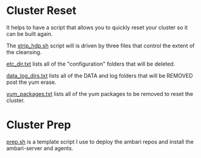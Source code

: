 # Cluster Reset

It helps to have a script that allows you to quickly reset your cluster so it can be built again.

The [strip_hdp.sh](./strip_hdp.sh) script will is driven by three files that control the extent of the cleansing.

[etc_dir.txt](etc_dir.txt) lists all of the "configuration" folders that will be deleted.

[data_log_dirs.txt](data_log_dirs.txt) lists all of the DATA and log folders that will be REMOVED post the yum erase.

[yum_packages.txt](yum_packages.txt) lists all of the yum packages to be removed to reset the cluster.

# Cluster Prep

[prep.sh](prep.sh) is a template script I use to deploy the ambari repos and install the ambari-server and agents.